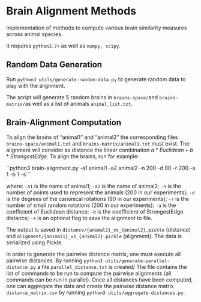 # Brain Alignment Methods

Implementation of methods to compute various brain similarity measures across animal species.

It requires `python3.7+` as well as `numpy, scipy`.

## Random Data Generation

Run `python3 utils/generate-random-data.py` to generate random data to play with the alignment.

The script will generate 5 random brains in `brains-space/`and `brains-matrix/`as well as a list of animals `animal_list.txt`.

## Brain-Alignment Computation

To align the brains of “animal1” and “animal2” the corresponding files `brains-space/animal1.txt` and `brains-matrix/animal1.txt` must exist. The alignment will consider as distance the linear combination $a*Euclidean + b*StrongestEdge$. To align the brains, run for example:

``python3 brain-alignment.py -a1 animal1 -a2 animal2 -n 200 -d 90 -r 200 -a 1 -b 1 -s```

where: `-a1` is the name of animal1; `-a2` is the name of animal2; `-n` is the number of points used to represent the animals (200 in our experiments); `-d` is the degrees of the canonical rotations (90 in our experiments); `-r` is the number of small random rotations (200 in our experiments); `-a` is the coefficient of Euclidean distance; `-b` is the coefficient of StrongestEdge distance; `-s` is an optional flag to save the alignment to file.

The output is saved in `distance/{animal1}_vs_{animal2}.pickle` (distance) and `alignment/{animal1}_vs_{animal2}.pickle` (alignment). The data is serialized using Pickle.

In order to generate the pairwise distance matrix, one must execute all pairwise distances. By running `python3 utils/generate-parallel-distance.py` a file `parallel_distance.txt` is created/ The file contains the list of commands to be run to compute the pairwise alignments (all commands can be run in parallel). Once all distances have been computed, one can aggregate the data and create the pairwise distance matrix `distance_matrix.csv` by running `python3 utils/aggregate-distances.py`.
